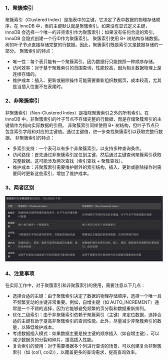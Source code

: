 ### 1、聚簇索引
聚簇索引（Clustered Index）是指表中的主键，它决定了表中数据的物理存储顺序。在 InnoDB 中，表的主键默认就是聚簇索引。如果没有显式定义主键，InnoDB 会选择一个唯一的非空索引作为聚簇索引；如果没有任何合适的索引，InnoDB 会隐式创建一个行ID作为聚簇索引。
聚簇索引使用 B+ 树结构存储数据。树的叶子节点直接存储完整的行数据。因此，聚簇索引既是索引又是数据存储的一部分。
聚簇索引的特点：
- 唯一性：每个表只能有一个聚簇索引，因为数据行只能按照一种顺序存储。
- 访问效率：对于基于聚簇索引的范围查询，性能较高，因为相关数据物理上是连续存储的。
- 维护成本：插入、更新或删除操作可能需要重新组织数据页，成本较高，尤其是当插入位置不在表尾时。


### 2、非聚簇索引
非聚簇索引（Non-Clustered Index）是指除聚簇索引之外的所有索引。在 InnoDB 中，非聚簇索引的叶子节点不存储完整的行数据，而是存储聚簇索引的主键值作为指向实际数据的引用。
非聚簇索引同样使用 B+ 树结构，但叶子节点只包含索引字段和对应的主键值。通过主键值，进一步查找聚簇索引以获取完整行数据。
非聚簇索引的特点：
-  多索引支持：一个表可以有多个非聚簇索引，以支持多种查询条件。
- 访问路径：首先通过非聚簇索引定位到主键，然后通过主键查询聚簇索引获取完整数据。这可能涉及两次查找（索引查找 + 聚簇查找）。
- 维护成本：非聚簇索引需要维护额外的索引结构，插入、更新或删除操作时需要同时更新这些索引，增加了维护成本。


### 3、两者区别
![img.png](clusterd-index-img.png)


### 4、注意事项
在实际工作中，对于聚簇索引和非聚簇索引的使用，需要注意以下几点：
- 选择合适的主键：由于聚簇索引决定了数据的物理存储顺序，选择一个唯一且不频繁变动的主键非常重要。例如，自增主键（如 AUTO_INCREMENT）通常是一个不错的选择，因为它能够避免频繁的页分裂和数据重新排列。
- 优化二级索引：由于非聚簇索引依赖于聚簇索引（主键）来定位数据，选择合适的主键有助于提高非聚簇索引的查询性能。此外，尽量减少非聚簇索引的数量，以降低维护成本。
- 考虑数据插入模式：如果数据主要是按主键的顺序插入（如自增主键），可以减少数据页的分裂和碎片，提高插入性能。
- 复合索引的使用：对于需要根据多个列进行查询的场景，可以创建复合非聚簇索引（如 (col1, col2)），以覆盖更多的查询需求，提高查询效率。